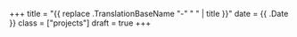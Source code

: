 +++
title = "{{ replace .TranslationBaseName "-" " " | title }}"
date = {{ .Date }}
class = ["projects"]
draft = true
+++
